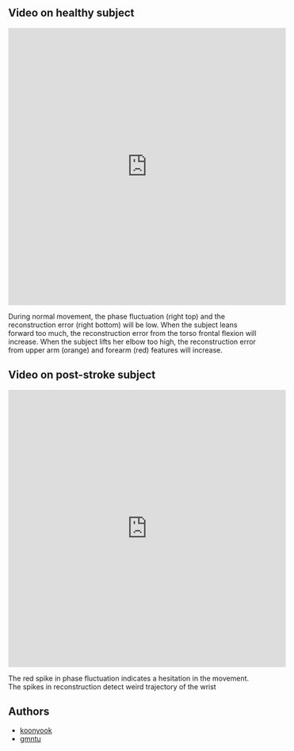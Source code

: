 ## Video on healthy subject

<iframe width="560" height="560" src="https://www.youtube.com/embed/Y395x2exUaY" frameborder="0" allow="accelerometer; autoplay; encrypted-media; gyroscope; picture-in-picture" allowfullscreen></iframe>

During normal movement, the phase fluctuation (right top) and the reconstruction error (right bottom) will be low.
When the subject leans forward too much, the reconstruction error from the torso frontal flexion will increase.
When the subject lifts her elbow too high, the reconstruction error from upper arm (orange) and forearm (red) features will increase.


## Video on post-stroke subject

<iframe width="560" height="560" src="https://www.youtube.com/embed/kclB4moTHio" frameborder="0" allow="accelerometer; autoplay; encrypted-media; gyroscope; picture-in-picture" allowfullscreen></iframe>

The red spike in phase fluctuation indicates a hesitation in the movement.
The spikes in reconstruction detect weird trajectory of the wrist

<!-- Authors -->
## Authors

* [koonyook](https://github.com/koonyook)
* [gmntu](https://github.com/gmntu)


